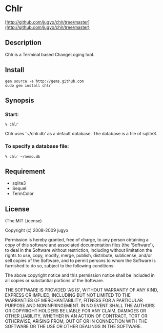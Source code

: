 Chlr
========

[http://github.com/jugyo/chlr/tree/master](http://github.com/jugyo/chlr/tree/master)

Description
--------

Chlr is a Terminal based ChangeLoging tool.

Install
--------

    gem source -a http://gems.github.com
    sudo gem install chlr

Synopsis
--------

### Start:

    % chlr

Chlr uses '~/chlr.db' as a default database.
The database is a file of sqlite3.

### To specify a database file:

    % chlr ~/memo.db

Requirement
--------

* sqlite3
* Sequel
* TermColor

License
--------

(The MIT License)

Copyright (c) 2008-2009 jugyo

Permission is hereby granted, free of charge, to any person obtaining
a copy of this software and associated documentation files (the
'Software'), to deal in the Software without restriction, including
without limitation the rights to use, copy, modify, merge, publish,
distribute, sublicense, and/or sell copies of the Software, and to
permit persons to whom the Software is furnished to do so, subject to
the following conditions:

The above copyright notice and this permission notice shall be
included in all copies or substantial portions of the Software.

THE SOFTWARE IS PROVIDED 'AS IS', WITHOUT WARRANTY OF ANY KIND,
EXPRESS OR IMPLIED, INCLUDING BUT NOT LIMITED TO THE WARRANTIES OF
MERCHANTABILITY, FITNESS FOR A PARTICULAR PURPOSE AND NONINFRINGEMENT.
IN NO EVENT SHALL THE AUTHORS OR COPYRIGHT HOLDERS BE LIABLE FOR ANY
CLAIM, DAMAGES OR OTHER LIABILITY, WHETHER IN AN ACTION OF CONTRACT,
TORT OR OTHERWISE, ARISING FROM, OUT OF OR IN CONNECTION WITH THE
SOFTWARE OR THE USE OR OTHER DEALINGS IN THE SOFTWARE.
